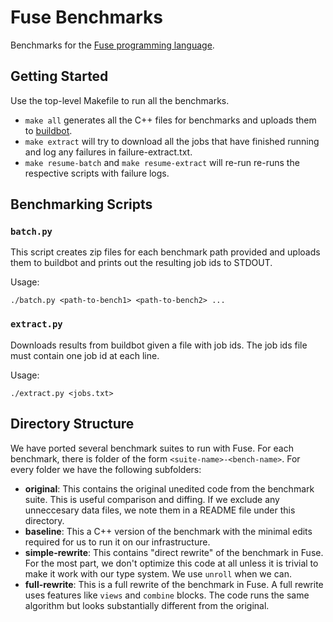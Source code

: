 # Fuse Benchmarks

Benchmarks for the [Fuse programming language](https://github.com/cucapra/seashell).


## Getting Started

Use the top-level Makefile to run all the benchmarks.

- `make all` generates all the C++ files for benchmarks and uploads them to
  [buildbot](http://gorgonzola.cs.cornell.edu:8000/).
- `make extract` will try to download all the jobs that have finished running
  and log any failures in failure-extract.txt.
- `make resume-batch` and `make resume-extract` will re-run
  re-runs the respective scripts with failure logs.


## Benchmarking Scripts

### `batch.py`

This script creates zip files for each benchmark path provided and uploads them
to buildbot and prints out the resulting job ids to STDOUT.

Usage:

    ./batch.py <path-to-bench1> <path-to-bench2> ...

### `extract.py`

Downloads results from buildbot given a file with job ids. The job ids file
must contain one job id at each line.

Usage:

    ./extract.py <jobs.txt>


## Directory Structure

We have ported several benchmark suites to run with Fuse. For each benchmark,
there is folder of the form `<suite-name>-<bench-name>`. For every folder
we have the following subfolders:

- **original**: This contains the original unedited code from the benchmark
  suite. This is useful comparison and diffing. If we exclude any unneccesary
  data files, we note them in a README file under this directory.
- **baseline**: This a C++ version of the benchmark with the minimal edits required
  for us to run it on our infrastructure.
- **simple-rewrite**: This contains "direct rewrite" of the benchmark in Fuse.
  For the most part, we don't optimize this code at all unless it is trivial to
  make it work with our type system. We use `unroll` when we can.
- **full-rewrite**: This is a full rewrite of the benchmark in Fuse. A full
  rewrite uses features like `views` and `combine` blocks. The code runs the
  same algorithm but looks substantially different from the original.

